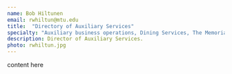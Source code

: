 ```yaml
---
name: Bob Hiltunen
email: rwhiltun@mtu.edu
title:  "Directory of Auxiliary Services"
specialty: "Auxiliary business operations, Dining Services, The Memorial Union"
description: Director of Auxiliary Services.
photo: rwhiltun.jpg
---
```

content here
